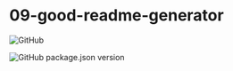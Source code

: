 # 09-good-readme-generator
![GitHub](https://img.shields.io/github/license/odisclemons/09-good-readme-generator?label=license)

![GitHub package.json version](https://img.shields.io/github/package-json/v/odisclemons/09-good-readme-generator)
